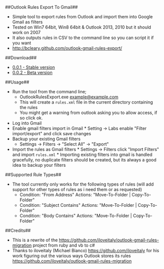 ##Outlook Rules Export To Gmail##
* Simple tool to export rules from Outlook and import them into Google Gmail as filters
* Tested on Win7 64bit, Win8 64bit & Outlook 2013, 2010 but it should work on 2007
* It also outputs rules in CSV to the command line so you can script it if you want
* http://bcleary.github.com/outlook-gmail-rules-export/

##Download##
* [0.0.1 - Stable version](https://github.com/bcleary/outlook-gmail-rules-export/blob/gh-pages/downloads/0.0.1/OutlookRulesExport.exe?raw=true)
* [0.0.2 - Beta version](https://github.com/bcleary/outlook-gmail-rules-export/blob/gh-pages/downloads/0.0.2/OutlookRulesExport.exe?raw=true)

##Usage##
* Run the tool from the command line;
     * OutlookRulesExport.exe example@example.com
     * This will create a `rules.xml` file in the current directory containing the rules
     * You might get a warning from outlook asking you to allow access, if so click ok.
* Log into Gmail
* Enable gmail filters import in Gmail
      * Setting -> Labs enable "Filter import/export" and click save changes
* Backup your existing Gmail filters
     * Settings -> Filters -> "Select All" -> "Export"
* Import the rules as Gmail filters
      * Settings -> Filters click "Import Filters" and import `rules.xml`
      * Importing existing filters into gmail is handled gracefully, no duplicate filters should be created, but its always a good idea to backup your filters

##Supported Rule Types##
* The tool currently only works for the following types of rules (will add support for other types of rules as i need them or as requested)
    * Condition: "From Address" Actions: "Move-To-Folder | Copy-To-Folder"
    * Condition: "Subject Contains" Actions: "Move-To-Folder | Copy-To-Folder"
    * Condition: "Body Contains" Actions: "Move-To-Folder | Copy-To-Folder"

##Credits##
* This is a rewrite of the https://github.com/iloveitaly/outlook-gmail-rules-migration project from ruby and vb to c#
* Thanks to iloveitaly (Michael Bianco) https://github.com/iloveitaly for his work figuring out the various ways Outlook stores its rules https://github.com/iloveitaly/outlook-gmail-rules-migration 
